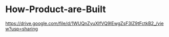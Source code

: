 # How-Product-are-Built
https://drive.google.com/file/d/1WUQnZyuXIfVQ9lEwgZsF3lZ9tFctkB2_/view?usp=sharing
